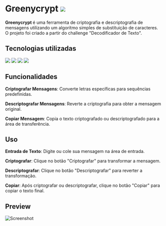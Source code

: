 
# Greenycrypt <img src="https://i.imgur.com/dxCP6TQ.png">

<strong>Greenycrypt
</strong> é uma ferramenta de criptografia e descriptografia de mensagens utilizando um algoritmo simples de substituição de caracteres. O projeto foi criado a partir do challenge "Decodificador de Texto".

## Tecnologias utilizadas

<div flex-direction: row;>

<img src="https://img.shields.io/badge/JavaScript-F7DF1E?style=for-the-badge&logo=javascript&logoColor=black">

<img src="https://img.shields.io/badge/CSS3-1572B6?style=for-the-badge&logo=css3&logoColor=white">

<img src="https://img.shields.io/badge/HTML5-E34F26?style=for-the-badge&logo=html5&logoColor=white">

<img src="https://img.shields.io/badge/GIT-E44C30?style=for-the-badge&logo=git&logoColor=white">

</div>



## Funcionalidades

<strong>Criptografar Mensagens</strong>: Converte letras específicas para sequências predefinidas.

<strong>Descriptografar Mensagens</strong>: Reverte a criptografia para obter a mensagem original.

<strong>Copiar Mensagem</strong>: Copia o texto criptografado ou descriptografado para a área de transferência.


## Uso

<strong>Entrada de Texto</strong>: Digite ou cole sua mensagem na área de entrada.

<strong>Criptografar</strong>: Clique no botão "Criptografar" para transformar a mensagem.

<strong>Descriptografar</strong>: Clique no botão "Descriptografar" para reverter a transformação.

<strong>Copiar</strong>: Após criptografar ou descriptografar, clique no botão "Copiar" para copiar o texto final.
    
## Preview

![Screenshot](https://i.imgur.com/Qb0w07b.png)

